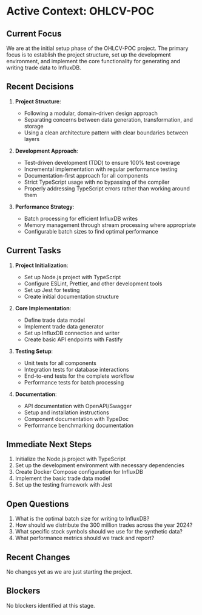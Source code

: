 # Active Context: OHLCV-POC

## Current Focus
We are at the initial setup phase of the OHLCV-POC project. The primary focus is to establish the project structure, set up the development environment, and implement the core functionality for generating and writing trade data to InfluxDB.

## Recent Decisions

1. **Project Structure**: 
   - Following a modular, domain-driven design approach
   - Separating concerns between data generation, transformation, and storage
   - Using a clean architecture pattern with clear boundaries between layers

2. **Development Approach**:
   - Test-driven development (TDD) to ensure 100% test coverage
   - Incremental implementation with regular performance testing
   - Documentation-first approach for all components
   - Strict TypeScript usage with no bypassing of the compiler
   - Properly addressing TypeScript errors rather than working around them

3. **Performance Strategy**:
   - Batch processing for efficient InfluxDB writes
   - Memory management through stream processing where appropriate
   - Configurable batch sizes to find optimal performance

## Current Tasks

1. **Project Initialization**:
   - Set up Node.js project with TypeScript
   - Configure ESLint, Prettier, and other development tools
   - Set up Jest for testing
   - Create initial documentation structure

2. **Core Implementation**:
   - Define trade data model
   - Implement trade data generator
   - Set up InfluxDB connection and writer
   - Create basic API endpoints with Fastify

3. **Testing Setup**:
   - Unit tests for all components
   - Integration tests for database interactions
   - End-to-end tests for the complete workflow
   - Performance tests for batch processing

4. **Documentation**:
   - API documentation with OpenAPI/Swagger
   - Setup and installation instructions
   - Component documentation with TypeDoc
   - Performance benchmarking documentation

## Immediate Next Steps

1. Initialize the Node.js project with TypeScript
2. Set up the development environment with necessary dependencies
3. Create Docker Compose configuration for InfluxDB
4. Implement the basic trade data model
5. Set up the testing framework with Jest

## Open Questions

1. What is the optimal batch size for writing to InfluxDB?
2. How should we distribute the 300 million trades across the year 2024?
3. What specific stock symbols should we use for the synthetic data?
4. What performance metrics should we track and report?

## Recent Changes
No changes yet as we are just starting the project.

## Blockers
No blockers identified at this stage.

